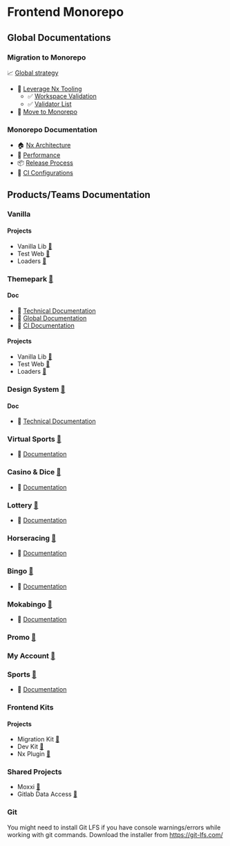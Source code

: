 # Frontend Monorepo

## Global Documentations

### Migration to Monorepo

📈 [Global strategy](./docs/global-strategy/global-strategy.md)
  * 🏁 [Leverage Nx Tooling](./docs/migration-guide/leverage-nx-tooling.md)
    * ✅ [Workspace Validation](./packages/migration-kit/src/workspace-validation/validate-workspace/README.md)
    * ✅ [Validator List](./packages/migration-kit/src/workspace-validation/validators/README.md)
  * 🏁 [Move to Monorepo](./docs/migration-guide/move-to-monorepo-guide.md)

### Monorepo Documentation

* 🏠 [Nx Architecture](./docs/nx-architecture/nx-architecture.md)
* 🚀 [Performance](./docs/performance/performance.md)
* 📦 [Release Process](docs/release-guidelines/release-guidelines.md)
* 🧰 [CI Configurations](docs/ci-configurations/ci-configurations.md)

## Products/Teams Documentation

### Vanilla
#### Projects
* Vanilla Lib [📁](packages/vanilla/lib)
* Test Web [📁](packages/testweb-app/)
* Loaders [📁](packages/loaders-lib/)

### Themepark [📁](packages/themepark/)

#### Doc
* 📖 [Technical Documentation](./docs/themes-guidelines/themes-guidelines.md)
* 📖 [Global Documentation](./packages/themepark/README.md)
* 📖 [CI Documentation](./docs/ci-configurations/ci-configurations.md)

#### Projects
* Vanilla Lib [📁](packages/vanilla/lib)
* Test Web [📁](packages/testweb-app/)
* Loaders [📁](packages/loaders-lib/)

### Design System [📁](packages/design-system/)

#### Doc
* 📖 [Technical Documentation](./packages/design-system/README.md)

### Virtual Sports [📁](packages/virtualsports-app/)
* 📖 [Documentation](./packages/virtualsports-app/README.md)

### Casino & Dice [📁](packages/casino/)
* 📖 [Documentation](./packages/casino/README.md)

### Lottery [📁](packages/lottery-app/)
* 📖 [Documentation](./packages/lottery-app/README.md)

### Horseracing [📁](packages/horseracing/)
* 📖 [Documentation](./packages/horseracing/README.md)

### Bingo [📁](packages/bingo/)
* 📖 [Documentation](./packages/bingo/README.md)

### Mokabingo [📁](packages/mokabingo-app/)
* 📖 [Documentation](./packages/mokabingo-app/README.md)

### Promo [📁](packages/promo/)

### My Account [📁](packages/myaccount-app/)

### Sports [📁](packages/sports/)
* 📖 [Documentation](./packages/sports/README.md)

### Frontend Kits
#### Projects
* Migration Kit [📁](packages/migration-kit/)
* Dev Kit [📁](packages/dev-kit/)
* Nx Plugin [📁](packages/nx-plugin/)

### Shared Projects
* Moxxi [📁](packages/moxxi-test-utils/)
* Gitlab Data Access [📁](packages/gitlab-data-access/)

### Git
You might need to install Git LFS if you have console warnings/errors while working with git commands. Download the installer from https://git-lfs.com/
